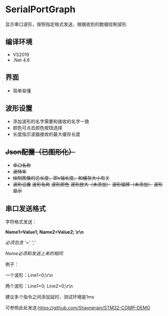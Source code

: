 # SerialPortGraph

显示串口波形，按照指定格式发送，根据收到的数据绘制波形

## 编译环境

- VS2019
- .Net 4.6

## 界面

- 简单易懂

## 波形设置

- 添加波形的名字需要和接收的名字一致
- 颜色可点击颜色按钮选择
- 长度指示波器接收的最大缓存长度

## ~~Json配置（已图形化）~~

* ~~串口名称~~
* ~~波特率~~
* ~~绘制图像的总长度，即x轴长度，和缓存大小有关~~
* ~~波形设置~~
  ~~波形名称~~
  ~~波形颜色~~
  ~~波形放大（未添加）~~
  ~~波形偏移（未添加）~~
  ~~波形显示~~

## 串口发送格式

字符格式发送：

**Name1=Value1; Name2=Value2; \r\n**

*必须包含  '='   ';'*

*Name必须和发送上来的相同*

例子：

一个波形：Line1=0;\r\n

两个波形：Line1=0; Line2=0;\r\n

建议多个指令之间添加延时，测试环境是1ms

可参照此处发送:https://github.com/Shaynerain/STM32-COMP-DEMO

